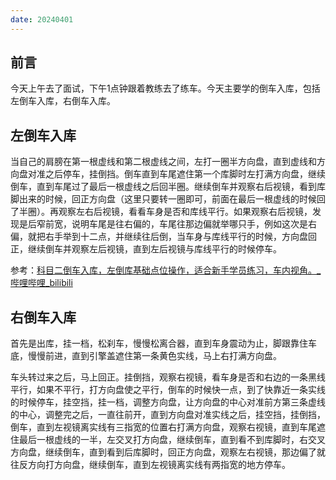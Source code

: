 ```yaml
---
date: 20240401
---
```


## 前言

今天上午去了面试，下午1点钟跟着教练去了练车。今天主要学的倒车入库，包括左倒车入库，右倒车入库。

## 左倒车入库

当自己的肩膀在第一根虚线和第二根虚线之间，左打一圈半方向盘，直到虚线和方向盘对准之后停车，挂倒挡。倒车直到车尾遮住第一个库脚时左打满方向盘，继续倒车，直到车尾过了最后一根虚线之后回半圈。继续倒车并观察右后视镜，看到库脚出来的时候，回正方向盘（这里只要转一圈即可，前面在最后一根虚线的时候回了半圈）。再观察左右后视镜，看看车身是否和库线平行。如果观察右后视镜，发现是后窄前宽，说明车尾是往右偏的，车尾往那边偏就举哪只手，例如这次是右偏，就把右手举到十二点，并继续往后倒，当车身与库线平行的时候，方向盘回正，继续倒车并观察左后视镜，直到左后视镜与库线平行的时候停车。

参考：[科目二倒车入库，左倒库基础点位操作，适合新手学员练习，车内视角。_哔哩哔哩_bilibili](https://www.bilibili.com/video/BV1wX4y1P7cp/?spm_id_from=333.337.search-card.all.click&vd_source=081641abeed94aff322f0473e2c1773d)

## 右倒车入库

首先是出库，挂一档，松刹车，慢慢松离合器，直到车身震动为止，脚跟靠住车底，慢慢前进，直到引擎盖遮住第一条黄色实线，马上右打满方向盘。

车头转过来之后，马上回正。挂倒挡，观察右视镜，看车身是否和右边的一条黑线平行，如果不平行，打方向盘使之平行，倒车的时候快一点，到了快靠近一条实线的时候停车，挂空挡，挂一档，调整方向盘，让方向盘的中心对准前方第三条虚线的中心，调整完之后，一直往前开，直到方向盘对准实线之后，挂空挡，挂倒挡，倒车，直到左视镜离实线有三指宽的位置右打满方向盘，观察右视镜，直到车尾遮住最后一根虚线的一半，左交叉打方向盘，继续倒车，直到看不到库脚时，右交叉方向盘，继续倒车，直到看到后库脚时，回正方向盘，观察左右视镜，那边偏了就往反方向打方向盘，继续倒车，直到左视镜离实线有两指宽的地方停车。